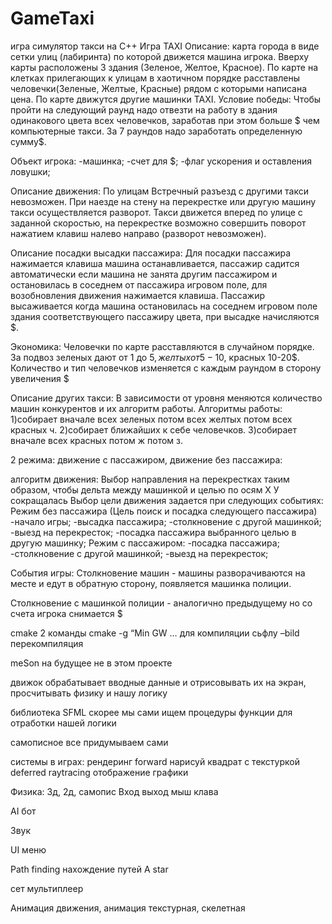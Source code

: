 # GameTaxi
игра симулятор такси на С++
Игра TAXI
Описание: карта города в виде сетки улиц (лабиринта) по которой движется машина игрока. Вверху карты расположены 3 здания (Зеленое, Желтое, Красное). По карте на клетках прилегающих к улицам в хаотичном порядке расставлены человечки(Зеленые, Желтые, Красные) рядом с которыми написана цена. По карте движутся другие машинки TAXI.
Условие победы: Чтобы пройти на следующий раунд надо отвезти на работу в здания одинакового цвета всех человечков, заработав при этом больше $ чем компьютерные такси. За 7 раундов надо заработать определенную сумму$.

Объект игрока:
-машинка;
-счет для $;
-флаг ускорения и оставления ловушки;

Описание движения:
По улицам Встречный разъезд с другими такси невозможен. При наезде на стену на перекрестке или другую машину такси осуществляется разворот. Такси движется вперед по улице с заданной скоростью, на перекрестке возможно совершить поворот нажатием клавиш налево направо (разворот невозможен). 

Описание посадки высадки пассажира:
Для посадки пассажира нажимается клавиша машина останавливается, пассажир садится автоматически если машина не занята другим пассажиром и остановилась в соседнем от пассажира игровом поле, для возобновления движения нажимается клавиша. Пассажир высаживается когда машина остановилась на соседнем игровом поле здания соответствующего пассажиру цвета, при высадке начисляются $.

Экономика:
Человечки по карте расставляются в случайном порядке. За подвоз зеленых дают от 1 до 5$, желтых от 5-10$, красных 10-20$.
Количество и тип человечков изменяется с каждым раундом в сторону увеличения $

Описание других такси:
В зависимости от уровня меняются количество машин конкурентов и их алгоритм работы.
Алгоритмы работы:
1)собирает вначале всех зеленых потом всех  желтых потом всех красных ч.
2)собирает ближайших к себе человечков.
3)собирает вначале всех красных потом ж потом з.

2 режима: движение с пассажиром, движение без пассажира:

алгоритм движения:
Выбор направления на перекрестках таким образом, чтобы дельта между машинкой и целью по осям Х У сокращалась
Выбор цели движения задается при следующих событиях:
Режим без пассажира (Цель поиск и посадка следующего пассажира)
-начало игры;
-высадка пассажира;
-столкновение с другой машинкой;
-выезд на перекресток;
-посадка пассажира выбранного целью в другую машинку;
Режим с пассажиром:
-посадка пассажира;
-столкновение с другой машинкой;
-выезд на перекресток;

События игры:
Столкновение машин - машины разворачиваются на месте и едут в обратную сторону, появляется машинка полиции.

Столкновение с машинкой полиции - аналогично предыдущему но со счета игрока снимается $





cmake 
2 команды  cmake -g “Min GW … для компиляции
сьфлу –bild перекомпиляция

meSon на будущее не в этом проекте


движок
обрабатывает вводные данные и отрисовывать их на экран, просчитывать физику и нашу логику


библиотека
SFML скорее мы сами ищем процедуры функции для отработки нашей логики


самописное
все придумываем сами

системы в играх: рендеринг
forward нарисуй квадрат с текстуркой
deferred 
raytracing
отображение графики

Физика:
3д, 2д, самопис
Вход выход
мыш клава

AI бот

Звук

UI
меню


Path finding
нахождение путей A star

сет мультиплеер

Анимация движения, анимация текстурная, скелетная

